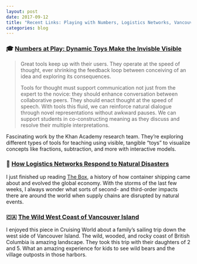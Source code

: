 ```yaml
---
layout: post
date: 2017-09-12
title: "Recent Links: Playing with Numbers, Logistics Networks, Vancouver Island"
categories: blog
---
```


### 🎓 [Numbers at Play: Dynamic Toys Make the Invisble Visible](https://www.khanacademy.org/research/reports/cantor)

> Great tools keep up with their users. They operate at the speed of thought,
> ever shrinking the feedback loop between conceiving of an idea and exploring
> its consequences.
>
> Tools for thought must support communication not just from the expert to the
> novice: they should enhance conversation between collaborative peers. They
> should enact thought at the speed of speech. With tools this fluid, we can
> reinforce natural dialogue through novel representations without awkward
> pauses. We can support students in co-constructing meaning as they discuss
> and resolve their multiple interpretations.

Fascinating work by the Khan Academy research team. They’re exploring different types of tools for teaching using visible, tangible “toys” to visualize concepts like fractions, subtraction, and more with interactive models.

### 🚢 [How Logistics Networks Respond to Natural Disasters](https://www.flexport.com/blog/hurricane-harvey-whats-next-us-importers/)

I just finished up reading [The Box](https://www.goodreads.com/book/show/30111234-the-box), a history of how container shipping came about and evolved the global economy. With the storms of the last few weeks, I always wonder what sorts of second- and third-order impacts there are around the world when supply chains are disrupted by natural events.

### 🇨🇦 [The Wild West Coast of Vancouver Island](http://www.cruisingworld.com/wild-west-coast-vancouver-island)

I enjoyed this piece in Cruising World about a family’s sailing trip down the west side of Vancouver Island. The wild, wooded, and rocky coast of British Columbia is amazing landscape. They took this trip with their daughters of 2 and 5. What an amazing experience for kids to see wild bears and the village outposts in those harbors.
